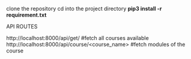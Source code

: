 clone the repository
cd into the project directory
**pip3 install -r requirement.txt** 

API ROUTES

http://localhost:8000/api/get/  #fetch all courses available <br/>
http://localhost:8000/api/course/<course_name> #fetch modules of the course